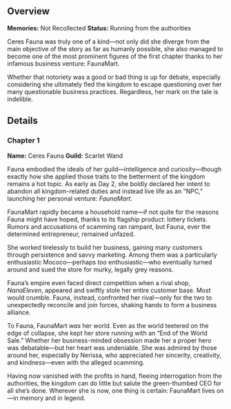 <!-- title: Ceres Fauna -->
<!-- quote: Shield for sale! Get your shield now at the End of the World sale! -->
<!-- chapters: 0 -->
<!-- images: (Fauna, along with Bijou, as seen in a battle), (FaunaMart's lottery ticket), (Ina in Chapter 2's Ending)  -->
<!-- model: false -->

## Overview

**Memories:** Not Recollected
**Status:** Running from the authorities

Ceres Fauna was truly one of a kind—not only did she diverge from the main objective of the story as far as humanly possible, she also managed to become one of the most prominent figures of the first chapter thanks to her infamous business venture: FaunaMart.

Whether that notoriety was a good or bad thing is up for debate, especially considering she ultimately fled the kingdom to escape questioning over her many questionable business practices. Regardless, her mark on the tale is indelible.

## Details

### Chapter 1

**Name:** Ceres Fauna
**Guild:** Scarlet Wand

Fauna embodied the ideals of her guild—intelligence and curiosity—though exactly how she applied those traits to the betterment of the kingdom remains a hot topic. As early as Day 2, she boldly declared her intent to abandon all kingdom-related duties and instead live life as an "NPC," launching her personal venture: _FaunaMart_.

FaunaMart rapidly became a household name—if not quite for the reasons Fauna might have hoped, thanks to its flagship product: lottery tickets. Rumors and accusations of scamming ran rampant, but Fauna, ever the determined entrepreneur, remained unfazed.

She worked tirelessly to build her business, gaining many customers through persistence and savvy marketing. Among them was a particularly enthusiastic Mococo—perhaps _too_ enthusiastic—who eventually turned around and sued the store for murky, legally grey reasons.

Fauna’s empire even faced direct competition when a rival shop, _NanaEleven_, appeared and swiftly stole her entire customer base. Most would crumble. Fauna, instead, confronted her rival—only for the two to unexpectedly reconcile and join forces, shaking hands to form a business alliance.

To Fauna, FaunaMart _was_ her world. Even as the world teetered on the edge of collapse, she kept her store running with an “End of the World Sale.” Whether her business-minded obsession made her a proper hero was debatable—but her heart was undeniable. She was admired by those around her, especially by Nerissa, who appreciated her sincerity, creativity, and kindness—even with the alleged scamming.

Having now vanished with the profits in hand, fleeing interrogation from the authorities, the kingdom can do little but salute the green-thumbed CEO for all she’s done. Wherever she is now, one thing is certain: FaunaMart lives on—in memory and in legend.
